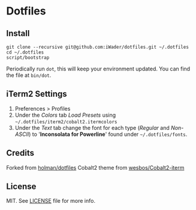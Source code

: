 # Dotfiles

## Install

```
git clone --recursive git@github.com:iWader/dotfiles.git ~/.dotfiles
cd ~/.dotfiles
script/bootstrap
```

Periodically run `dot`, this will keep your environment updated. You can find the file at `bin/dot`.

## iTerm2 Settings

1. Preferences > Profiles
2. Under the *Colors* tab *Load Presets* using `~/.dotfiles/iterm2/cobalt2.itermcolors`
3. Under the *Text* tab change the font for each type (*Regular* and *Non-ASCII*) to '**Inconsolata for Powerline**' found under `~/.dotfiles/fonts`.

## Credits

Forked from [holman/dotfiles][fork]
Cobalt2 theme from [wesbos/Cobalt2-iterm][theme]

## License

MIT. See [LICENSE][license] file for more info.

[fork]: https://github.com/holman/dotfiles
[theme]: https://github.com/wesbos/Cobalt2-iterm
[license]: LICENSE
